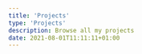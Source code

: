 ```yaml
---
title: 'Projects'
type: 'Projects'
description: Browse all my projects
date: 2021-08-01T11:11:11+01:00
---
```


